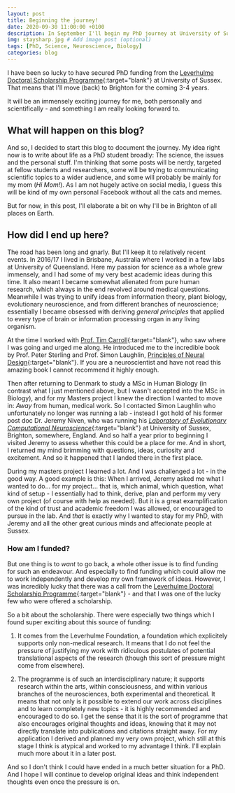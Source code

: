 ```yaml
---
layout: post
title: Beginning the journey!
date: 2020-09-30 11:00:00 +0100
description: In September I'll begin my PhD journey at University of Sussex in the group of Prof. Jeremy Niven, the Laboratory of Computational Evolutionary Neuroscience. 
img: staysharp.jpg # Add image post (optional)
tags: [PhD, Science, Neuroscience, Biology]
categories: blog
---
```

I have been so lucky to have secured PhD funding from the [Leverhulme Doctoral Scholarship Programme][leverhulme]{:target="blank"} at University of Sussex. That means that I'll move (back) to Brighton for the coming 3-4 years. 

It will be an immensely exciting journey for me, both personally and scientifically - and something I am really looking forward to. 

## What will happen on this blog?
And so, I decided to start this blog to document the journey. 
My idea right now is to write about life as a PhD student broadly: The science, the issues and the personal stuff. I'm thinking that some posts will be nerdy, targeted at fellow students and researchers, some will be trying to communicating scientific topics to a wider audience, and some will probably be mainly for my mom (*Hi Mom!*). 
As I am not hugely active on social media, I guess this will be kind of my own personal Facebook without all the cats and memes.

But for now, in this post, I'll elaborate a bit on why I'll be in Brighton of all places on Earth.

## How did I end up here?
The road has been long and gnarly. But I'll keep it to relatively recent events. In 2016/17 I lived in Brisbane, Australia where I worked in a few labs at University of Queensland. Here my passion for science as a whole grew immensely, and I had some of my very best academic ideas during this time. It also meant I became somewhat alienated from pure human research, which always in the end revolved around medical questions. Meanwhile I was trying to unify ideas from information theory, plant biology, evolutionary neuroscience, and from different branches of neuroscience; essentially I became obsessed with deriving *general principles* that applied to every type of brain or information processing organ in any living organism. 

At the time I worked with [Prof. Tim Carroll][tim]{:target="blank"}, who saw where I was going and urged me along. He introduced me to the incredible book by Prof. Peter Sterling and Prof. Simon Laughlin, [Principles of Neural Design][neural-design]{:target="blank"}. If you are a neuroscientist and have not read this amazing book I cannot recommend it highly enough. 

Then after returning to Denmark to study a MSc in Human Biology (in contrast what I just mentioned above, but I wasn't accepted into the MSc in Biology), and for my Masters project I knew the direction I wanted to move in: *Away* from human, medical work. So I contacted Simon Laughlin who unfortunately no longer was running a lab - instead I got hold of his former post doc Dr. Jeremy Niven, who was running his [*Laboratory of Evolutionary Computational Neuroscience*][niven-lab]{:target="blank"} at University of Sussex, Brighton, somewhere, England. And so half a year prior to beginning I visited Jeremy to assess whether this could be a place for me. And in short, I returned my mind brimming with questions, ideas, curiosity and excitement. And so it happened that I landed there in the first place.

During my masters project I learned a lot. And I was challenged a lot - in the good way. A good example is this: When I arrived, Jeremy asked me what I wanted to do... for my project... that is, which animal, which question, what kind of setup - I essentially had to think, derive, plan and perform my very own project (of course with help as needed). But it is a great examplification of the kind of trust and academic freedom I was allowed, or encouraged to pursue in the lab. And *that* is exactly why I wanted to stay for my PhD, with Jeremy and all the other great curious minds and affecionate people at Sussex.

### How am I funded?
But one thing is to *want* to go back, a whole other issue is to find funding for such an endeavour. And especially to find funding which could allow me to work independently and develop my own framework of ideas. However, I was incredibly lucky that there was a call from the [Leverhulme Doctoral Scholarship Programme][leverhulme]{:target="blank"} - and that I was one of the lucky few who were offered a scholarship. 

So a bit about the scholarship. There were especially two things which I found super exciting about this source of funding: 

1. It comes from the Leverhulme Foundation, a foundation which explicitely supports only non-medical research. It means that I do not feel the pressure of justifying my work with ridiculous postulates of potential translational aspects of the research (though this sort of pressure might come from elsewhere). 

2. The programme is of such an interdisciplinary nature; it supports research within the arts, within consciousness, and within various branches of the neurosciences, both experimental and theoretical. It means that not only is it possible to extend our work across disciplines and to learn completely new topics - it is highly recommended and encouraged to do so. I get the sense that it is the sort of programme that also encourages original thoughts and ideas, knowing that it may not directly translate into publications and citations straight away. For my application I derived and planned my very own project, which still at this stage I think is atypical and worked to my advantage I think. I'll explain much more about it in a later post.

And so I don't think I could have ended in a much better situation for a PhD. And I hope I will continue to develop original ideas and think independent thoughts even once the pressure is on. 

[tim]: https://researchers.uq.edu.au/researcher/1850
[neural-design]: https://mitpress.mit.edu/books/principles-neural-design
[leverhulme]: https://www.sussex.ac.uk/sensation/index
[niven-lab]: http://www.sussex.ac.uk/lifesci/nivenlab/

